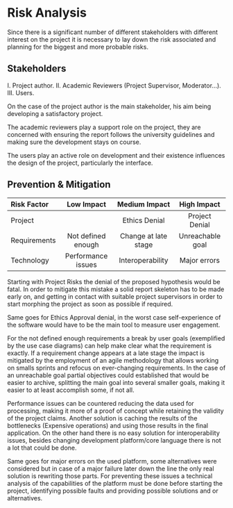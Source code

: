 Risk Analysis
=============

Since there is a significant number of different stakeholders with different
interest on the project it is necessary to lay down the risk associated and
planning for the biggest and more probable risks.


Stakeholders
------------
I.  Project author.
II.  Academic Reviewers (Project Supervisor, Moderator...).
III.  Users.

On the case of the project author is the main stakeholder, his aim being
developing a satisfactory project.

The academic reviewers play a support role on the project, they are concerned
with ensuring the report follows the university guidelines and making sure
the development stays on course.

The users play an active role on development and their existence influences the
design of the project, particularly the interface.


Prevention & Mitigation
-----------------------
| Risk Factor  |     Low Impact     |     Medium Impact    |    High Impact   |
|:------------ |:------------------:|:--------------------:|:----------------:|
|   Project    |                    |    Ethics Denial     |  Project Denial  |
| Requirements | Not defined enough | Change at late stage | Unreachable goal |
|  Technology  | Performance issues |   Interoperability   |   Major errors   |

Starting with Project Risks the denial of the proposed hypothesis would be
fatal. In order to mitigate this mistake a solid report skeleton has to be
made early on, and getting in contact with suitable project supervisors in
order to start morphing the project as soon as possible if required.

Same goes for Ethics Approval denial, in the worst case self-experience of the
software would have to be the main tool to measure user engagement.

For the not defined enough requirements a break by user goals (exemplified by
the use case diagrams) can help make clear what the requirement is exactly.
If a requirement change appears at a late stage the impact is mitigated by the
employment of an agile methodology that allows working on smalls sprints and
refocus on ever-changing requirements.
In the case of an unreachable goal partial objectives could established that
would be easier to archive, splitting the main goal into several smaller goals,
making it easier to at least accomplish some, if not all.

Performance issues can be countered reducing the data used for processing,
making it more of a proof of concept while retaining the validity of the
project claims. Another solution is caching the results of the bottlenecks
(Expensive operations) and using those results in the final application.
On the other hand there is no easy solution for interoperability issues,
besides changing development platform/core language there is not a lot that
could be done.

Same goes for major errors on the used platform, some alternatives were
considered but in case of a major failure later down the line the only real
solution is rewriting those parts. For preventing these issues a technical
analysis of the capabilities of the platform must be done before starting the
project, identifying possible faults and providing possible solutions and or
alternatives.

